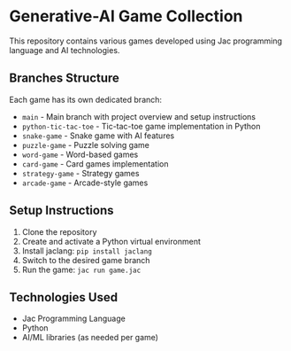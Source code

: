 # Generative-AI Game Collection

This repository contains various games developed using Jac programming language and AI technologies.

## Branches Structure

Each game has its own dedicated branch:

- `main` - Main branch with project overview and setup instructions
- `python-tic-tac-toe` - Tic-tac-toe game implementation in Python
- `snake-game` - Snake game with AI features
- `puzzle-game` - Puzzle solving game
- `word-game` - Word-based games
- `card-game` - Card games implementation
- `strategy-game` - Strategy games
- `arcade-game` - Arcade-style games

## Setup Instructions

1. Clone the repository
2. Create and activate a Python virtual environment
3. Install jaclang: `pip install jaclang`
4. Switch to the desired game branch
5. Run the game: `jac run game.jac`

## Technologies Used

- Jac Programming Language
- Python
- AI/ML libraries (as needed per game)